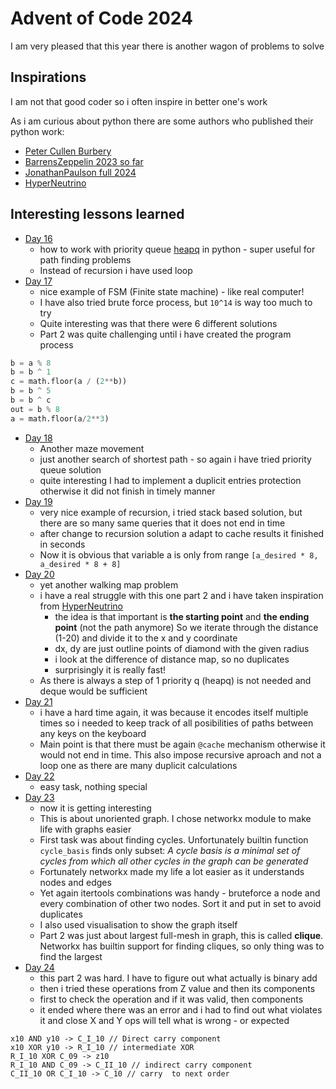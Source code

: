 # Advent of Code 2024

I am very pleased that this year there is another wagon of problems to solve

## Inspirations

I am not that good coder so i often inspire in better one's work

As i am curious about python there are some authors who published their python work:

- [Peter Cullen Burbery](https://github.com/PeterCullenBurbery/advent-of-code-002/tree/420dc67bf433fb11c1ada8f331d7f0b4587c3ef9/jupyter-notebook-python/2024)
- [BarrensZeppelin 2023 so far](https://github.com/BarrensZeppelin/adventofcode2023)
- [JonathanPaulson full 2024](https://github.com/jonathanpaulson/AdventOfCode/tree/master/2024)
- [HyperNeutrino](https://www.youtube.com/watch?v=tWhwcORztSY)

## Interesting lessons learned

- [Day 16](day%2016.py)
  - how to work with priority queue [heapq](https://docs.python.org/3/library/heapq.html) in python - super useful for path finding problems
  - Instead of recursion i have used loop
- [Day 17](day%2017.py)
  - nice example of FSM (Finite state machine) - like real computer!
  - I have also tried brute force process, but `10^14` is way too much to try
  - Quite interesting was that there were 6 different solutions
  - Part 2 was quite challenging until i have created the program process
```python
b = a % 8
b = b ^ 1
c = math.floor(a / (2**b))
b = b ^ 5
b = b ^ c
out = b % 8
a = math.floor(a/2**3)
```
- [Day 18](day%2018.py)
  - Another maze movement
  - just another search of shortest path - so again i have tried priority queue solution
  - quite interesting I had to implement a duplicit entries protection otherwise it did not finish in timely manner
- [Day 19](day%2019.py)
  - very nice example of recursion, i tried stack based solution, but there are so many same queries that it does not end in time
  - after change to recursion solution a adapt to cache results it finished in seconds
  - Now it is obvious that variable a is only from range `[a_desired * 8, a_desired * 8 + 8]`
- [Day 20](day%2020.py)
  - yet another walking map problem
  - i have a real struggle with this one part 2 and i have taken inspiration from [HyperNeutrino](https://www.youtube.com/watch?v=tWhwcORztSY)
    - the idea is that important is **the starting point** and **the ending point** (not the path anymore) So we iterate through the distance (1-20) and 
    divide it to the x and y coordinate
    - dx, dy are just outline points of diamond with the given radius
    - i look at the difference of distance map, so no duplicates
    - surprisingly it is really fast!
  - As there is always a step of 1 priority q (heapq) is not needed and deque would be sufficient
- [Day 21](day%2021.py)
  - i have a hard time again, it was because it encodes itself multiple times so i needed to keep track of all posibilities of paths between any keys on the keyboard
  - Main point is that there must be again `@cache` mechanism otherwise it would not end in time. This also impose recursive aproach and not a loop one as there are many duplicit calculations
- [Day 22](day%2022.py)
  - easy task, nothing special
- [Day 23](day%2023.py)
  - now it is getting interesting
  - This is about unoriented graph. I chose networkx module to make life with graphs easier
  - First task was about finding cycles. Unfortunately builtin function `cycle_basis` finds only subset: *A cycle basis is a minimal set of cycles from which all other cycles in the graph can be generated*
  - Fortunately networkx made my life a lot easier as it understands nodes and edges
  - Yet again itertools combinations was handy - bruteforce a node and every combination of other two nodes. Sort it and put in set to avoid duplicates
  - I also used visualisation to show the graph itself
  - Part 2 was just about largest full-mesh in graph, this is called **clique**. Networkx has builtin support for finding cliques, so only thing was to find the largest
- [Day 24](day%2024.py)
  - this part 2 was hard. I have to figure out what actually is binary add
  - then i tried these operations from Z value and then its components
  - first to check the operation and if it was valid, then components
  - it ended where there was an error and i had to find out what violates it and close X and Y ops will tell what is wrong - or expected
```
x10 AND y10 -> C_I_10 // Direct carry component
x10 XOR y10 -> R_I_10 // intermediate XOR
R_I_10 XOR C_09 -> z10
R_I_10 AND C_09 -> C_II_10 // indirect carry component
C_II_10 OR C_I_10 -> C_10 // carry  to next order
```
